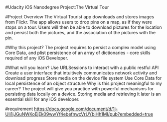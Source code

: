 #Udacity iOS Nanodegree Project:The Virtual Tour

#Project Overview
The Virtual Tourist app downloads and stores images from Flickr. The app allows users to drop pins on a map, as if they were stops on a tour. Users will then be able to download pictures for the location and persist both the pictures, and the association of the pictures with the pin.

#Why this project?
The project requires to persist a complex model using Core Data, and plist persistence of an array of dictionaries - core skills required of any iOS Developer.

#What will you learn?
Use URLSessions to interact with a public restful API
Create a user interface that intuitively communicates network activity and download progress
Store media on the device file system Use Core Data for local persistence of an object structure
Why is this project meaningful to my career?
The project will give you practice with powerful mechanisms for persisting data locally on a device. Storing media and retrieving it later is an essential skill for any iOS developer.

#requirement
https://docs.google.com/document/d/1j-UIi1jJGuNWKoEjEk09wwYf4ebefnwcVrUYbiHh1MI/pub?embedded=true
